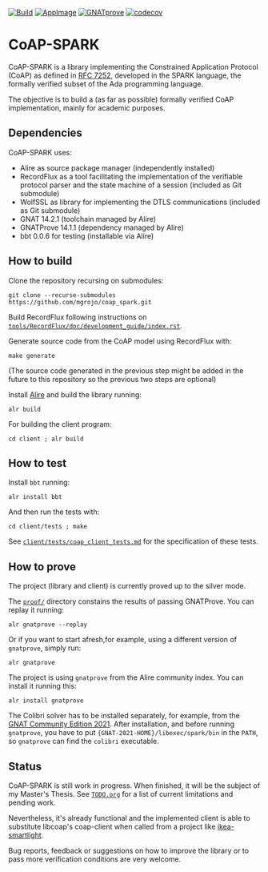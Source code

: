 [![Build](https://github.com/mgrojo/coap_spark/actions/workflows/main.yml/badge.svg)](https://github.com/mgrojo/coap_spark/actions/workflows/main.yml)
[![AppImage](https://github.com/mgrojo/coap_spark/actions/workflows/appimage.yml/badge.svg)](https://github.com/mgrojo/coap_spark/actions/workflows/appimage.yml)
[![GNATprove](https://github.com/mgrojo/coap_spark/actions/workflows/prove.yml/badge.svg)](https://github.com/mgrojo/coap_spark/actions/workflows/prove.yml)
[![codecov](https://codecov.io/gh/mgrojo/coap_spark/graph/badge.svg?token=2AEXL06XHU)](https://codecov.io/gh/mgrojo/coap_spark)

# CoAP-SPARK
CoAP-SPARK is a library implementing the Constrained Application Protocol (CoAP)
as defined in
[RFC 7252](https://www.rfc-editor.org/rfc/rfc7252), developed in the SPARK 
language, the formally verified subset of the Ada programming language.

The objective is to build a (as far as possible) formally verified CoAP
implementation, mainly for academic purposes.

## Dependencies
CoAP-SPARK uses:
* Alire as source package manager (independently installed)
* RecordFlux as a tool facilitating the implementation of the verifiable
  protocol parser and the state machine of a session (included as Git submodule)
* WolfSSL as library for implementing the DTLS communications
  (included as Git submodule)
* GNAT 14.2.1 (toolchain managed by Alire)
* GNATProve 14.1.1 (dependency managed by Alire)
* bbt 0.0.6 for testing (installable via Alire)

## How to build

Clone the repository recursing on submodules:
```
git clone --recurse-submodules https://github.com/mgrojo/coap_spark.git
```

Build RecordFlux following instructions on
[`tools/RecordFlux/doc/development_guide/index.rst`](tools/RecordFlux/doc/development_guide/index.rst).

Generate source code from the CoAP model using RecordFlux with:
```
make generate
```

(The source code generated in the previous step might be added in the future
to this repository so the previous two steps are optional)

Install [Alire](https://alire.ada.dev/) and build the library running:
```
alr build
```

For building the client program:
```
cd client ; alr build
```

## How to test
Install `bbt` running:
```
alr install bbt
```

And then run the tests with:
```
cd client/tests ; make
```

See [`client/tests/coap_client_tests.md`](client/tests/coap_client_tests.md)
for the specification of these tests.

## How to prove
The project (library and client) is currently proved up to the silver mode.

The [`proof/`](proof/) directory constains the results of passing GNATProve. You can replay it running:
```
alr gnatprove --replay
```

Or if you want to start afresh,for example, using a different version of
`gnatprove`, simply run:
```
alr gnatprove
```

The project is using `gnatprove` from the Alire community index. You can install it running this:
```
alr install gnatprove
```

The Colibri solver has to be installed separately, for example, from the
[GNAT Community Edition 2021](https://www.adacore.com/download). After installation,
and before running `gnatprove`, you have to put `{GNAT-2021-HOME}/libexec/spark/bin`
in the `PATH`, so `gnatprove` can find the `colibri` executable.

## Status
CoAP-SPARK is still work in progress. When finished, it will be the subject of my
Master's Thesis. See [`TODO.org`](TODO.org) for a list of current limitations and pending
work.

Nevertheless, it's already functional and the implemented client is able to
substitute libcoap's coap-client when called from a project like
[ikea-smartlight](https://github.com/slokhorst/ikea-smartlight/).

Bug reports, feedback or suggestions on how to improve the library or to pass
more verification conditions are very welcome.
